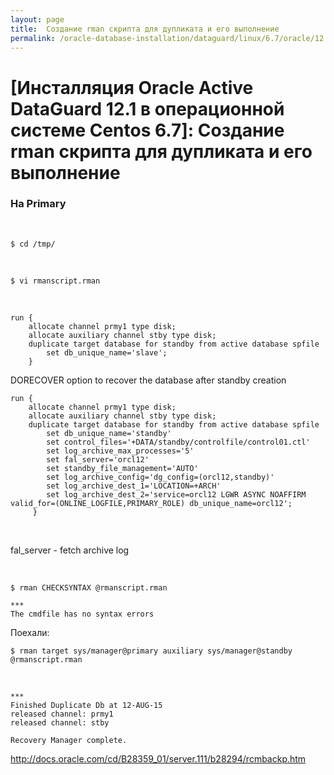 ```yaml
---
layout: page
title:  Создание rman скрипта для дупликата и его выполнение
permalink: /oracle-database-installation/dataguard/linux/6.7/oracle/12.1/rman-script-for-duplicate-instance/
---
```


# [Инсталляция Oracle Active DataGuard 12.1 в операционной системе Centos 6.7]: Создание rman скрипта для дупликата и его выполнение



### На Primary

<br/>

	$ cd /tmp/

<br/>

	$ vi rmanscript.rman


<br/>

	run {
	    allocate channel prmy1 type disk;
		allocate auxiliary channel stby type disk;
		duplicate target database for standby from active database spfile
			set db_unique_name='slave';
	    }


DORECOVER option to recover the database after standby creation




	run {
	    allocate channel prmy1 type disk;
		allocate auxiliary channel stby type disk;
		duplicate target database for standby from active database spfile
			set db_unique_name='standby'
			set control_files='+DATA/standby/controlfile/control01.ctl'
			set log_archive_max_processes='5'
			set fal_server='orcl12'
			set standby_file_management='AUTO'
			set log_archive_config='dg_config=(orcl12,standby)'
			set log_archive_dest_1='LOCATION=+ARCH'
			set log_archive_dest_2='service=orcl12 LGWR ASYNC NOAFFIRM valid_for=(ONLINE_LOGFILE,PRIMARY_ROLE) db_unique_name=orcl12';
	     }


<br/>

fal_server - fetch archive log

<br/>

	$ rman CHECKSYNTAX @rmanscript.rman

	***
	The cmdfile has no syntax errors

Поехали:

	$ rman target sys/manager@primary auxiliary sys/manager@standby @rmanscript.rman

<br/>

	***
	Finished Duplicate Db at 12-AUG-15
	released channel: prmy1
	released channel: stby

	Recovery Manager complete.




http://docs.oracle.com/cd/B28359_01/server.111/b28294/rcmbackp.htm
